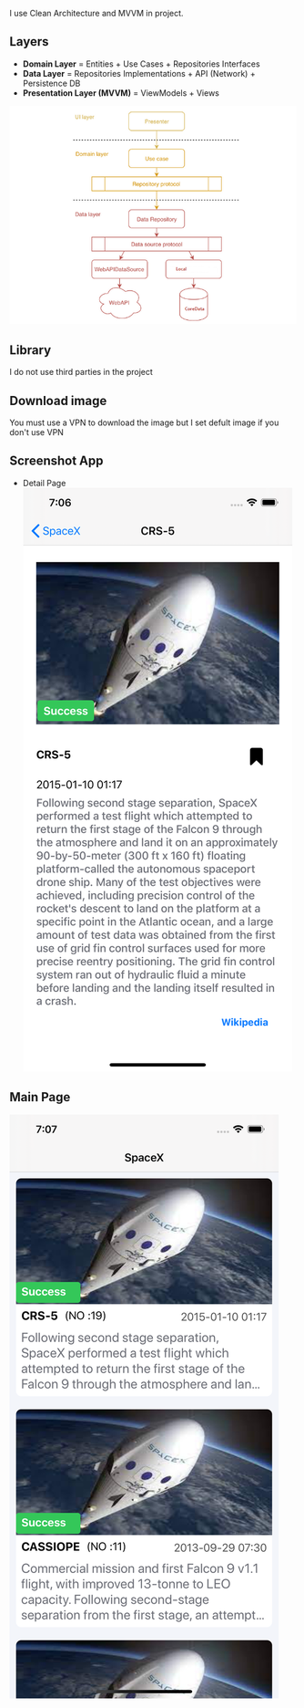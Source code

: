 I use  Clean Architecture and MVVM in project.
## Layers
* **Domain Layer** = Entities + Use Cases + Repositories Interfaces
* **Data  Layer** = Repositories Implementations + API (Network) + Persistence DB
* **Presentation Layer (MVVM)** = ViewModels + Views

![Alt text](README_FILES/clean.png?raw=true "Clean Architecture Layers")



## Library
I do not use third parties in the project

## Download image
 You must use a VPN to download the image but I set defult image if you don't use VPN

 ## Screenshot App
 * Detail Page 
![Alt text](README_FILES/sample2.png?raw=true "Clean Architecture Layers")

## Main Page

![Alt text](README_FILES/sample1.png?raw=true "Clean Architecture Layers")
